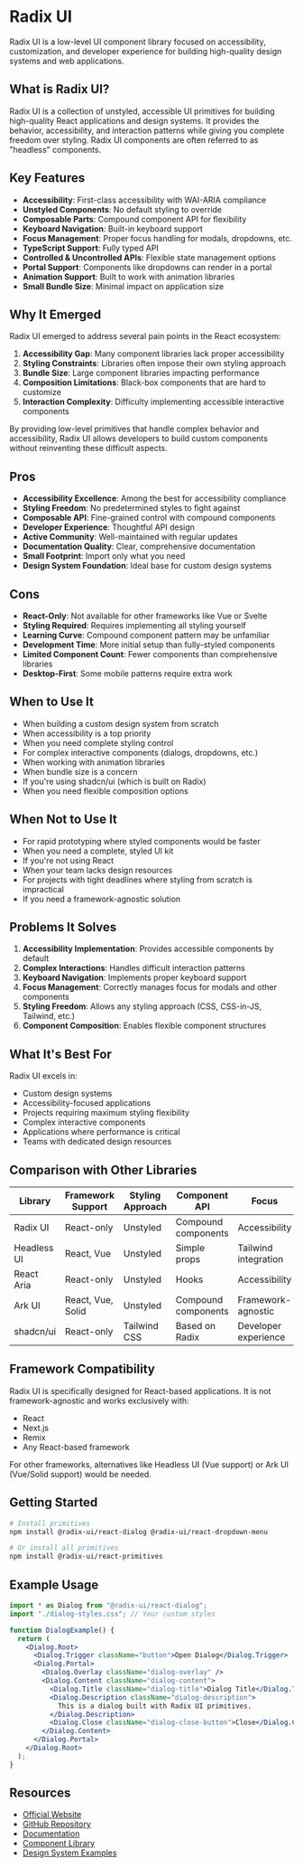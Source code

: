 # Radix UI

Radix UI is a low-level UI component library focused on accessibility, customization, and developer experience for building high-quality design systems and web applications.

## What is Radix UI?

Radix UI is a collection of unstyled, accessible UI primitives for building high-quality React applications and design systems. It provides the behavior, accessibility, and interaction patterns while giving you complete freedom over styling. Radix UI components are often referred to as "headless" components.

## Key Features

- **Accessibility**: First-class accessibility with WAI-ARIA compliance
- **Unstyled Components**: No default styling to override
- **Composable Parts**: Compound component API for flexibility
- **Keyboard Navigation**: Built-in keyboard support
- **Focus Management**: Proper focus handling for modals, dropdowns, etc.
- **TypeScript Support**: Fully typed API
- **Controlled & Uncontrolled APIs**: Flexible state management options
- **Portal Support**: Components like dropdowns can render in a portal
- **Animation Support**: Built to work with animation libraries
- **Small Bundle Size**: Minimal impact on application size

## Why It Emerged

Radix UI emerged to address several pain points in the React ecosystem:

1. **Accessibility Gap**: Many component libraries lack proper accessibility
2. **Styling Constraints**: Libraries often impose their own styling approach
3. **Bundle Size**: Large component libraries impacting performance
4. **Composition Limitations**: Black-box components that are hard to customize
5. **Interaction Complexity**: Difficulty implementing accessible interactive components

By providing low-level primitives that handle complex behavior and accessibility, Radix UI allows developers to build custom components without reinventing these difficult aspects.

## Pros

- **Accessibility Excellence**: Among the best for accessibility compliance
- **Styling Freedom**: No predetermined styles to fight against
- **Composable API**: Fine-grained control with compound components
- **Developer Experience**: Thoughtful API design
- **Active Community**: Well-maintained with regular updates
- **Documentation Quality**: Clear, comprehensive documentation
- **Small Footprint**: Import only what you need
- **Design System Foundation**: Ideal base for custom design systems

## Cons

- **React-Only**: Not available for other frameworks like Vue or Svelte
- **Styling Required**: Requires implementing all styling yourself
- **Learning Curve**: Compound component pattern may be unfamiliar
- **Development Time**: More initial setup than fully-styled components
- **Limited Component Count**: Fewer components than comprehensive libraries
- **Desktop-First**: Some mobile patterns require extra work

## When to Use It

- When building a custom design system from scratch
- When accessibility is a top priority
- When you need complete styling control
- For complex interactive components (dialogs, dropdowns, etc.)
- When working with animation libraries
- When bundle size is a concern
- If you're using shadcn/ui (which is built on Radix)
- When you need flexible composition options

## When Not to Use It

- For rapid prototyping where styled components would be faster
- When you need a complete, styled UI kit
- If you're not using React
- When your team lacks design resources
- For projects with tight deadlines where styling from scratch is impractical
- If you need a framework-agnostic solution

## Problems It Solves

1. **Accessibility Implementation**: Provides accessible components by default
2. **Complex Interactions**: Handles difficult interaction patterns
3. **Keyboard Navigation**: Implements proper keyboard support
4. **Focus Management**: Correctly manages focus for modals and other components
5. **Styling Freedom**: Allows any styling approach (CSS, CSS-in-JS, Tailwind, etc.)
6. **Component Composition**: Enables flexible component structures

## What It's Best For

Radix UI excels in:

- Custom design systems
- Accessibility-focused applications
- Projects requiring maximum styling flexibility
- Complex interactive components
- Applications where performance is critical
- Teams with dedicated design resources

## Comparison with Other Libraries

| Library     | Framework Support | Styling Approach | Component API       | Focus                |
| ----------- | ----------------- | ---------------- | ------------------- | -------------------- |
| Radix UI    | React-only        | Unstyled         | Compound components | Accessibility        |
| Headless UI | React, Vue        | Unstyled         | Simple props        | Tailwind integration |
| React Aria  | React-only        | Unstyled         | Hooks               | Accessibility        |
| Ark UI      | React, Vue, Solid | Unstyled         | Compound components | Framework-agnostic   |
| shadcn/ui   | React-only        | Tailwind CSS     | Based on Radix      | Developer experience |

## Framework Compatibility

Radix UI is specifically designed for React-based applications. It is not framework-agnostic and works exclusively with:

- React
- Next.js
- Remix
- Any React-based framework

For other frameworks, alternatives like Headless UI (Vue support) or Ark UI (Vue/Solid support) would be needed.

## Getting Started

```bash
# Install primitives
npm install @radix-ui/react-dialog @radix-ui/react-dropdown-menu

# Or install all primitives
npm install @radix-ui/react-primitives
```

## Example Usage

```jsx
import * as Dialog from "@radix-ui/react-dialog";
import "./dialog-styles.css"; // Your custom styles

function DialogExample() {
  return (
    <Dialog.Root>
      <Dialog.Trigger className="button">Open Dialog</Dialog.Trigger>
      <Dialog.Portal>
        <Dialog.Overlay className="dialog-overlay" />
        <Dialog.Content className="dialog-content">
          <Dialog.Title className="dialog-title">Dialog Title</Dialog.Title>
          <Dialog.Description className="dialog-description">
            This is a dialog built with Radix UI primitives.
          </Dialog.Description>
          <Dialog.Close className="dialog-close-button">Close</Dialog.Close>
        </Dialog.Content>
      </Dialog.Portal>
    </Dialog.Root>
  );
}
```

## Resources

- [Official Website](https://www.radix-ui.com/)
- [GitHub Repository](https://github.com/radix-ui/primitives)
- [Documentation](https://www.radix-ui.com/primitives/docs/overview/introduction)
- [Component Library](https://www.radix-ui.com/primitives/docs/components/accordion)
- [Design System Examples](https://www.radix-ui.com/themes)
